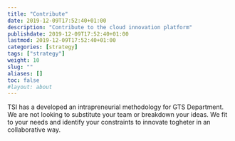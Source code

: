 ```yaml
---
title: "Contribute"
date: 2019-12-09T17:52:40+01:00
description: "Contribute to the cloud innovation platform"
publishdate: 2019-12-09T17:52:40+01:00
lastmod: 2019-12-09T17:52:40+01:00
categories: [strategy]
tags: ["strategy"]
weight: 10
slug: ""
aliases: []
toc: false
#layout: about
---
```

TSI has a developed an intrapreneurial methodology for GTS Department. We are not looking to substitute your team or breakdown your ideas. We fit to your needs and identify your constraints to innovate togheter in an collaborative way.


